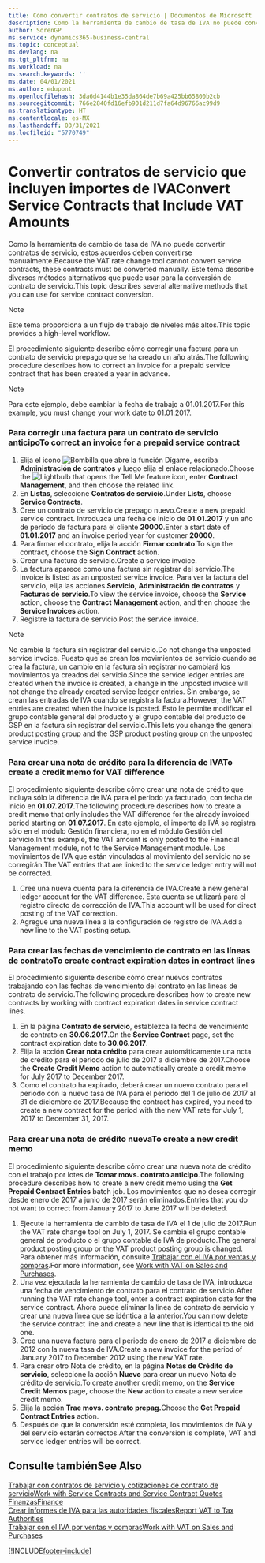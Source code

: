 ```yaml
---
title: Cómo convertir contratos de servicio | Documentos de Microsoft
description: Como la herramienta de cambio de tasa de IVA no puede convertir contratos de servicio, estos acuerdos deben convertirse manualmente. Este tema describe diversos métodos alternativos que puede usar para la conversión de contrato de servicio.
author: SorenGP
ms.service: dynamics365-business-central
ms.topic: conceptual
ms.devlang: na
ms.tgt_pltfrm: na
ms.workload: na
ms.search.keywords: ''
ms.date: 04/01/2021
ms.author: edupont
ms.openlocfilehash: 3da6d4144b1e35da864de7b69a425bb65800b2cb
ms.sourcegitcommit: 766e2840fd16efb901d211d7fa64d96766ac99d9
ms.translationtype: HT
ms.contentlocale: es-MX
ms.lasthandoff: 03/31/2021
ms.locfileid: "5770749"
---
```

# <a name="convert-service-contracts-that-include-vat-amounts"></a><span data-ttu-id="879b8-104">Convertir contratos de servicio que incluyen importes de IVA</span><span class="sxs-lookup"><span data-stu-id="879b8-104">Convert Service Contracts that Include VAT Amounts</span></span>
<span data-ttu-id="879b8-105">Como la herramienta de cambio de tasa de IVA no puede convertir contratos de servicio, estos acuerdos deben convertirse manualmente.</span><span class="sxs-lookup"><span data-stu-id="879b8-105">Because the VAT rate change tool cannot convert service contracts, these contracts must be converted manually.</span></span> <span data-ttu-id="879b8-106">Este tema describe diversos métodos alternativos que puede usar para la conversión de contrato de servicio.</span><span class="sxs-lookup"><span data-stu-id="879b8-106">This topic describes several alternative methods that you can use for service contract conversion.</span></span>  

> [!NOTE]  
>  <span data-ttu-id="879b8-107">Este tema proporciona a un flujo de trabajo de niveles más altos.</span><span class="sxs-lookup"><span data-stu-id="879b8-107">This topic provides a high-level workflow.</span></span>  

 <span data-ttu-id="879b8-108">El procedimiento siguiente describe cómo corregir una factura para un contrato de servicio prepago que se ha creado un año atrás.</span><span class="sxs-lookup"><span data-stu-id="879b8-108">The following procedure describes how to correct an invoice for a prepaid service contract that has been created a year in advance.</span></span>  

> [!NOTE]  
>  <span data-ttu-id="879b8-109">Para este ejemplo, debe cambiar la fecha de trabajo a 01.01.2017.</span><span class="sxs-lookup"><span data-stu-id="879b8-109">For this example, you must change your work date to 01.01.2017.</span></span>  

### <a name="to-correct-an-invoice-for-a-prepaid-service-contract"></a><span data-ttu-id="879b8-110">Para corregir una factura para un contrato de servicio anticipo</span><span class="sxs-lookup"><span data-stu-id="879b8-110">To correct an invoice for a prepaid service contract</span></span>  
1. <span data-ttu-id="879b8-111">Elija el icono ![Bombilla que abre la función Dígame](media/ui-search/search_small.png "Dígame qué desea hacer"), escriba **Administración de contratos** y luego elija el enlace relacionado.</span><span class="sxs-lookup"><span data-stu-id="879b8-111">Choose the ![Lightbulb that opens the Tell Me feature](media/ui-search/search_small.png "Tell me what you want to do") icon, enter **Contract Management**, and then choose the related link.</span></span>  
2. <span data-ttu-id="879b8-112">En **Listas**, seleccione **Contratos de servicio**.</span><span class="sxs-lookup"><span data-stu-id="879b8-112">Under **Lists**, choose **Service Contracts**.</span></span>  
3. <span data-ttu-id="879b8-113">Cree un contrato de servicio de prepago nuevo.</span><span class="sxs-lookup"><span data-stu-id="879b8-113">Create a new prepaid service contract.</span></span> <span data-ttu-id="879b8-114">Introduzca una fecha de inicio de **01.01.2017** y un año de periodo de factura para el cliente **20000**.</span><span class="sxs-lookup"><span data-stu-id="879b8-114">Enter a start date of **01.01.2017** and an invoice period year for customer **20000**.</span></span>  
4. <span data-ttu-id="879b8-115">Para firmar el contrato, elija la acción **Firmar contrato**.</span><span class="sxs-lookup"><span data-stu-id="879b8-115">To sign the contract, choose the **Sign Contract** action.</span></span>  
5. <span data-ttu-id="879b8-116">Crear una factura de servicio.</span><span class="sxs-lookup"><span data-stu-id="879b8-116">Create a service invoice.</span></span>
6. <span data-ttu-id="879b8-117">La factura aparece como una factura sin registrar del servicio.</span><span class="sxs-lookup"><span data-stu-id="879b8-117">The invoice is listed as an unposted service invoice.</span></span> <span data-ttu-id="879b8-118">Para ver la factura del servicio, elija las acciones **Servicio**, **Administración de contratos** y **Facturas de servicio**.</span><span class="sxs-lookup"><span data-stu-id="879b8-118">To view the service invoice, choose the **Service** action, choose the **Contract Management** action, and then choose the **Service Invoices** action.</span></span>  
7. <span data-ttu-id="879b8-119">Registre la factura de servicio.</span><span class="sxs-lookup"><span data-stu-id="879b8-119">Post the service invoice.</span></span>  

> [!NOTE]  
>  <span data-ttu-id="879b8-120">No cambie la factura sin registrar del servicio.</span><span class="sxs-lookup"><span data-stu-id="879b8-120">Do not change the unposted service invoice.</span></span> <span data-ttu-id="879b8-121">Puesto que se crean los movimientos de servicio cuando se crea la factura, un cambio en la factura sin registrar no cambiará los movimientos ya creados del servicio.</span><span class="sxs-lookup"><span data-stu-id="879b8-121">Since the service ledger entries are created when the invoice is created, a change in the unposted invoice will not change the already created service ledger entries.</span></span> <span data-ttu-id="879b8-122">Sin embargo, se crean las entradas de IVA cuando se registra la factura.</span><span class="sxs-lookup"><span data-stu-id="879b8-122">However, the VAT entries are created when the invoice is posted.</span></span> <span data-ttu-id="879b8-123">Esto le permite modificar el grupo contable general del producto y el grupo contable del producto de GSP en la factura sin registrar del servicio.</span><span class="sxs-lookup"><span data-stu-id="879b8-123">This lets you change the general product posting group and the GSP product posting group on the unposted service invoice.</span></span>  

### <a name="to-create-a-credit-memo-for-vat-difference"></a><span data-ttu-id="879b8-124">Para crear una nota de crédito para la diferencia de IVA</span><span class="sxs-lookup"><span data-stu-id="879b8-124">To create a credit memo for VAT difference</span></span>  
<span data-ttu-id="879b8-125">El procedimiento siguiente describe cómo crear una nota de crédito que incluya sólo la diferencia de IVA para el periodo ya facturado, con fecha de inicio en **01.07.2017**.</span><span class="sxs-lookup"><span data-stu-id="879b8-125">The following procedure describes how to create a credit memo that only includes the VAT difference for the already invoiced period starting on **01.07.2017**.</span></span> <span data-ttu-id="879b8-126">En este ejemplo, el importe de IVA se registra sólo en el módulo Gestión financiera, no en el módulo Gestión del servicio.</span><span class="sxs-lookup"><span data-stu-id="879b8-126">In this example, the VAT amount is only posted to the Financial Management module, not to the Service Management module.</span></span> <span data-ttu-id="879b8-127">Los movimientos de IVA que están vinculados al movimiento del servicio no se corregirán.</span><span class="sxs-lookup"><span data-stu-id="879b8-127">The VAT entries that are linked to the service ledger entry will not be corrected.</span></span>  

1. <span data-ttu-id="879b8-128">Cree una nueva cuenta para la diferencia de IVA.</span><span class="sxs-lookup"><span data-stu-id="879b8-128">Create a new general ledger account for the VAT difference.</span></span> <span data-ttu-id="879b8-129">Esta cuenta se utilizará para el registro directo de corrección de IVA.</span><span class="sxs-lookup"><span data-stu-id="879b8-129">This account will be used for direct posting of the VAT correction.</span></span>  
2. <span data-ttu-id="879b8-130">Agregue una nueva línea a la configuración de registro de IVA.</span><span class="sxs-lookup"><span data-stu-id="879b8-130">Add a new line to the VAT posting setup.</span></span>  

### <a name="to-create-contract-expiration-dates-in-contract-lines"></a><span data-ttu-id="879b8-131">Para crear las fechas de vencimiento de contrato en las líneas de contrato</span><span class="sxs-lookup"><span data-stu-id="879b8-131">To create contract expiration dates in contract lines</span></span>  
<span data-ttu-id="879b8-132">El procedimiento siguiente describe cómo crear nuevos contratos trabajando con las fechas de vencimiento del contrato en las líneas de contrato de servicio.</span><span class="sxs-lookup"><span data-stu-id="879b8-132">The following procedure describes how to create new contracts by working with contract expiration dates in service contract lines.</span></span>  

1. <span data-ttu-id="879b8-133">En la página **Contrato de servicio**, establezca la fecha de vencimiento de contrato en **30.06.2017**.</span><span class="sxs-lookup"><span data-stu-id="879b8-133">On the **Service Contract** page, set the contract expiration date to **30.06.2017**.</span></span>  
2. <span data-ttu-id="879b8-134">Elija la acción **Crear nota crédito** para crear automáticamente una nota de crédito para el periodo de julio de 2017 a diciembre de 2017.</span><span class="sxs-lookup"><span data-stu-id="879b8-134">Choose the **Create Credit Memo** action to automatically create a credit memo for July 2017 to December 2017.</span></span>  
3. <span data-ttu-id="879b8-135">Como el contrato ha expirado, deberá crear un nuevo contrato para el periodo con la nuevo tasa de IVA para el periodo del 1 de julio de 2017 al 31 de diciembre de 2017.</span><span class="sxs-lookup"><span data-stu-id="879b8-135">Because the contract has expired, you need to create a new contract for the period with the new VAT rate for July 1, 2017 to December 31, 2017.</span></span>  

### <a name="to-create-a-new-credit-memo"></a><span data-ttu-id="879b8-136">Para crear una nota de crédito nueva</span><span class="sxs-lookup"><span data-stu-id="879b8-136">To create a new credit memo</span></span>  
<span data-ttu-id="879b8-137">El procedimiento siguiente describe cómo crear una nueva nota de crédito con el trabajo por lotes de **Tomar movs. contrato anticipo**.</span><span class="sxs-lookup"><span data-stu-id="879b8-137">The following procedure describes how to create a new credit memo using the **Get Prepaid Contract Entries** batch job.</span></span> <span data-ttu-id="879b8-138">Los movimientos que no desea corregir desde enero de 2017 a junio de 2017 serán eliminados.</span><span class="sxs-lookup"><span data-stu-id="879b8-138">Entries that you do not want to correct from January 2017 to June 2017 will be deleted.</span></span>  

1. <span data-ttu-id="879b8-139">Ejecute la herramienta de cambio de tasa de IVA el 1 de julio de 2017.</span><span class="sxs-lookup"><span data-stu-id="879b8-139">Run the VAT rate change tool on July 1, 2017.</span></span> <span data-ttu-id="879b8-140">Se cambia el grupo contable general de producto o el grupo contable de IVA de producto.</span><span class="sxs-lookup"><span data-stu-id="879b8-140">The general product posting group or the VAT product posting group is changed.</span></span> <span data-ttu-id="879b8-141">Para obtener más información, consulte [Trabajar con el IVA por ventas y compras](finance-work-with-vat.md).</span><span class="sxs-lookup"><span data-stu-id="879b8-141">For more information, see [Work with VAT on Sales and Purchases](finance-work-with-vat.md).</span></span>  
2. <span data-ttu-id="879b8-142">Una vez ejecutada la herramienta de cambio de tasa de IVA, introduzca una fecha de vencimiento de contrato para el contrato de servicio.</span><span class="sxs-lookup"><span data-stu-id="879b8-142">After running the VAT rate change tool, enter a contract expiration date for the service contract.</span></span> <span data-ttu-id="879b8-143">Ahora puede eliminar la línea de contrato de servicio y crear una nueva línea que se idéntica a la anterior.</span><span class="sxs-lookup"><span data-stu-id="879b8-143">You can now delete the service contract line and create a new line that is identical to the old one.</span></span>  
3. <span data-ttu-id="879b8-144">Cree una nueva factura para el periodo de enero de 2017 a diciembre de 2012 con la nueva tasa de IVA.</span><span class="sxs-lookup"><span data-stu-id="879b8-144">Create a new invoice for the period of January 2017 to December 2012 using the new VAT rate.</span></span>  
4. <span data-ttu-id="879b8-145">Para crear otro Nota de crédito, en la página **Notas de Crédito de servicio**, seleccione la acción **Nuevo** para crear un nuevo Nota de crédito de servicio.</span><span class="sxs-lookup"><span data-stu-id="879b8-145">To create another credit memo, on the **Service Credit Memos** page, choose the **New** action to create a new service credit memo.</span></span>  
5. <span data-ttu-id="879b8-146">Elija la acción **Trae movs. contrato prepag.**</span><span class="sxs-lookup"><span data-stu-id="879b8-146">Choose the **Get Prepaid Contract Entries** action.</span></span>  
6. <span data-ttu-id="879b8-147">Después de que la conversión esté completa, los movimientos de IVA y del servicio estarán correctos.</span><span class="sxs-lookup"><span data-stu-id="879b8-147">After the conversion is complete, VAT and service ledger entries will be correct.</span></span>  

## <a name="see-also"></a><span data-ttu-id="879b8-148">Consulte también</span><span class="sxs-lookup"><span data-stu-id="879b8-148">See Also</span></span>  
[<span data-ttu-id="879b8-149">Trabajar con contratos de servicio y cotizaciones de contrato de servicio</span><span class="sxs-lookup"><span data-stu-id="879b8-149">Work with Service Contracts and Service Contract Quotes</span></span>](service-how-to-create-service-contracts-and-service-contract-quotes.md)  
[<span data-ttu-id="879b8-150">Finanzas</span><span class="sxs-lookup"><span data-stu-id="879b8-150">Finance</span></span>](finance.md)  
[<span data-ttu-id="879b8-151">Crear informes de IVA para las autoridades fiscales</span><span class="sxs-lookup"><span data-stu-id="879b8-151">Report VAT to Tax Authorities</span></span>](finance-how-report-vat.md)  
[<span data-ttu-id="879b8-152">Trabajar con el IVA por ventas y compras</span><span class="sxs-lookup"><span data-stu-id="879b8-152">Work with VAT on Sales and Purchases</span></span>](finance-work-with-vat.md)  


[!INCLUDE[footer-include](includes/footer-banner.md)]